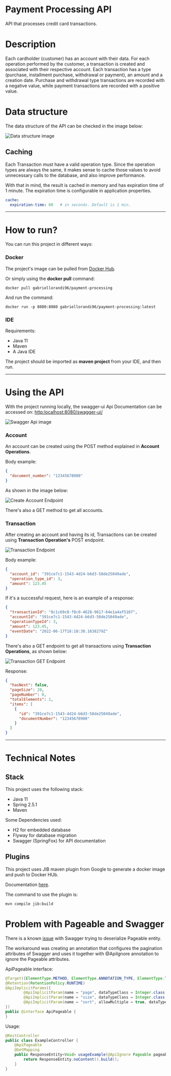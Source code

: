 # Payment Processing API

API that processes credit card transactions.

# Description

Each cardholder (customer) has an account with their data. For each operation performed by the customer, a transaction
is created and associated with their respective account. Each transaction has a type (purchase, installment purchase,
withdrawal or payment), an amount and a creation date. Purchase and withdrawal type transactions are recorded with a
negative value, while payment transactions are recorded with a positive value.

# Data structure

The data structure of the API can be checked in the image below:

![Data structure image](./images/data_structure.png)

## Caching

Each Transaction must have a valid operation type. Since the operation types are always the same, it makes sense to
cache those values to avoid unnecessary calls to the database, and also improve performance.

With that in mind, the result is cached in memory and has expiration time of 1 minute.
The expiration time is configurable in application properties.

```yaml
cache:
  expiration-time: 60   # in seconds. Default is 1 min.
```

---

# How to run?

You can run this project in different ways:

### Docker

The project's image can be pulled
from [Docker Hub](https://hub.docker.com/repository/docker/gabriellorandi96/payment-processing).

Or simply using the **docker pull** command:

```
docker pull gabriellorandi96/payment-processing
```

And run the command:

```
docker run -p 8080:8080 gabriellorandi96/payment-processing:latest
```

### IDE

Requirements:

- Java 11
- Maven
- A Java IDE

The project should be imported as **maven project** from your IDE, and then run.

---

# Using the API

With the project running locally, the swagger-ui Api Documentation can be accessed on: <http:localhost:8080/swagger-ui/>

![Swagger Api image](./images/swagger_ui.png)

### Account

An account can be created using the POST method explained in  **Account Operations**.

Body example:

```json
{
  "document_number": "12345678900"
}
```

As shown in the image below:

![Create Account Endpoint](images/account.png)

There's also a GET method to get all accounts.

### Transaction

After creating an account and having its id, Transactions can be created using **Transaction Operation's** POST
endpoint.

![Transaction Endpoint](images/transaction.png)

Body example:

```json
{
  "account_id": "391ce7c1-1543-4d24-b6d3-58de25049ade",
  "operation_type_id": 3,
  "amount": 123.45
}
```

If it's a successful request, here is an example of a response:

```json
{
  "transactionId": "8c1c69c0-f8c0-4628-9617-64e1a4af5107",
  "accountId": "391ce7c1-1543-4d24-b6d3-58de25049ade",
  "operationTypeId": 3,
  "amount": 123.45,
  "eventDate": "2022-06-17T18:18:30.1638279Z"
}
```

There's also a GET endpoint to get all transactions using **Transaction Operations**, as shown below:

![Transaction GET Endpoint](images/transactions_get.png)

Response:

```json
{
  "hasNext": false,
  "pageSize": 20,
  "pageNumber": 0,
  "totalElements": 1,
  "items": [
    {
      "id": "391ce7c1-1543-4d24-b6d3-58de25049ade",
      "documentNumber": "12345678900"
    }
  ]
}
```

---

# Technical Notes

## Stack

This project uses the following stack:

- Java 11
- Spring 2.5.1
- Maven

Some Dependencies used:

- H2 for embedded database
- Flyway for database migration
- Swagger (SpringFox) for API documentation

## Plugins

This project uses JIB maven plugin from Google to generate a docker image and push to Docker HUb.

Documentation [here](https://github.com/GoogleContainerTools/jib/tree/master/jib-maven-plugin).

The command to use the plugin is:

```
mvn compile jib:build
```

# Problem with Pageable and Swagger

There is a known [issue](https://github.com/springfox/springfox/issues/2623)
with Swagger trying to deserialize Pageable entity.

The workaround was creating an annotation that configures the pagination attributes of Swagger and uses it together
with @ApiIgnore annotation to ignore the Pageable attributes.

ApiPageable interface:

```java
@Target({ElementType.METHOD, ElementType.ANNOTATION_TYPE, ElementType.TYPE})
@Retention(RetentionPolicy.RUNTIME)
@ApiImplicitParams({
        @ApiImplicitParam(name = "page", dataTypeClass = Integer.class, paramType = "query", value = "Number of the page."),
        @ApiImplicitParam(name = "size", dataTypeClass = Integer.class, paramType = "query", value = "Number of records per page."),
        @ApiImplicitParam(name = "sort", allowMultiple = true, dataTypeClass = String.class, paramType = "query", value = "Sorting criteria in the format: property,asc|desc.")
})
public @interface ApiPageable {
}
```

Usage:

```java
@RestController
public class ExampleController {
    @ApiPageable
    @GetMapping
    public ResponseEntity<Void> usageExample(@ApiIgnore Pageable pageable){
        return ResponseEntity.noContent().build();
    }
}
```